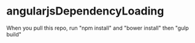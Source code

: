 # angularjsDependencyLoading

When you pull this repo, run "npm install" and "bower install" then "gulp build"